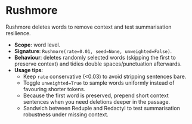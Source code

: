 # Rushmore

Rushmore deletes words to remove context and test summarisation resilience.

- **Scope**: word level.
- **Signature**: `Rushmore(rate=0.01, seed=None, unweighted=False)`.
- **Behaviour**: deletes randomly selected words (skipping the first to preserve context) and tidies double spaces/punctuation afterwards.
- **Usage tips**:
  - Keep `rate` conservative (<0.03) to avoid stripping sentences bare.
  - Toggle `unweighted=True` to sample words uniformly instead of favouring shorter tokens.
  - Because the first word is preserved, prepend short context sentences when you need deletions deeper in the passage.
  - Sandwich between Reduple and Redactyl to test summarisation robustness under missing context.
